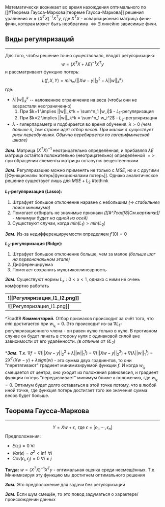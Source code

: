 Математически возникает во время нахождения оптимального по [[#Теорема Гаусса-Маркова|теореме Гаусса-Маркова]] решения уравнения $w = (X^TX)^{-1}X^Ty$, где $X^TX$ - ковариационная матрица фичи-фичи, которая может быть необратима $\Leftrightarrow \exists$ линейно зависимые фичи. 

## Виды регуляризаций
---

Для того, чтобы решение точно существовало, вводят регуляризацию: 
$$
w = (X^TX +\lambda E)^{-1}X^Ty
$$
и рассматривают функцию потерь:
$$
L(f, X, Y) = min_w(||Xw-y||_2^2 + \lambda||w||_k^k)
$$
где:
- $\lambda ||w||_k^k$ -- наложенное ограничение на веса (чтобы они не возрастали неограниченно)
	1. При $k=1 \implies ||w||_k^k = \sum^n_1 |w_i|$  - $L_1$-регуляризация
	2. При $k=2 \implies ||w||_k^k = \sum^n_1 w_i^2$  - $L_2$-регуляризация
- $\lambda$ - гиперпараметр и подбирается во время обучения. $\lambda \gt 0$ *(чем больше $\lambda$, тем строже идёт отбор весов. При малом $\lambda$ существует риск переобучения. Обычно перебирается по логарифмической шкале)*

***Зам.*** Матрица $(X^TX)^{-1}$ неотрицательно определённая, и прибавляя $\lambda E$ матрица остаётся положительно (неотрицательно) определённой $=>$ при обращении элементы матрицы останутся вещественными

***Зам.*** Регуляризацию можно применять не только с $MSE$, но и с другими [[Функционалы потерь|функционалами потерь]]. Однако аналитическое решение существует лишь для $MSE + L_2$ #tothink 

**$L_1$-регуляризация (Lasso):**
1. Штрафует большое отклонение наравне с небольшим *(=> стабильнее поиск минимума)*
2. Помогает отбирать не значимые признаки *([[#^7cadf8|См.картинки]] - минимум будет на одной из осей)*
3. Существуют случаи, когда $min(L_1) > min(L_2)$

***Зам.*** Из-за недифференцируемости определяем $f'(0)=0$ 

**$L_2$-регуляризация (Ridge):**
1. Штрафует большое отклонение больше, чем за малое *(больше шаг на первоначальном этапе)*
2. Дифференцируема
3. Помогает сохранить мультиколлинеарность

***Зам.*** Существуют нормы $L_x: 0 < x < 1$, однако с ними не очень комфортно работать

| ![[Регуляризация_l1_l2.png]] |
| ---------------------------- |
| ![[Регуляризация_l1.png]]    |

^7cadf8
***Комментарий.*** Отбор признаков происходит за счёт того, что $min$ достигается при $w_{i_{k}}= 0$. Это происходит из-за $\nabla L_1$-регуляризационного члена - он равен нулю только в нуле. В противном случае он будет пинать в сторону нуля с одинаковой силой вне зависимости от его удалённости. *(в отличие от $\nabla L_2$)* 

****Зам.*** Т.к. $\nabla f = \nabla(||Xw-y||_2^2 + \lambda||w||_1^1)$ = $\nabla(||Xw-y||_2^2) + \nabla(\lambda||w||_1^1)$ = $2X^T(Xw-y) + \lambda sign(w)$ - это сумма двух градиентов, то они "перетягивают" градиент минимизируемой функции $f$. И когда $w_{i_k}$ смещается от центра, оно уходит из положения равновесия, и градиент функции потерь "передавливает" минимум ближе к положению, где $w_{i_k} = 0$. Оптимум будет долго оставаться в этой точке потому, что в любой иной точке, где функция потерь достигает того же значения сумма весов будет больше.


## Теорема Гаусса-Маркова
---

$$Y = Xw + \epsilon,\text{ где } \epsilon = [\epsilon_1, \cdots, \epsilon_n]$$
Предположения:
- $E(\epsilon_i) = 0$ $\forall i$
- $Var(\epsilon) = \sigma^2 < \inf$ $\forall i$
- $Cov(\epsilon_i, \epsilon_j) = 0$  $\forall i \neq j$ 

**Тогда:** $w = (X^TX)^{-1}X^Ty$ - оптимальная оценка среди несмещённых. Т.е. Минимизируя эту функцию мы достигнем оптимального решения

***Зам.*** Это предположение для задачи без регуляризации

***Зам.*** Если шум смещён, то это повод задуматься о характере/происхождении данных
